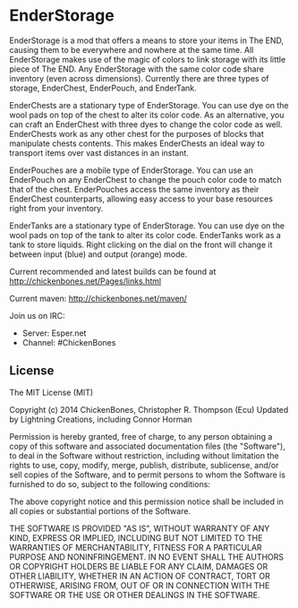 EnderStorage
============
EnderStorage is a mod that offers a means to store your items in The END, causing them to be everywhere and nowhere at the same time. All EnderStorage makes use of the magic of colors to link storage with its little piece of The END. Any EnderStorage with the same color code share inventory (even across dimensions). Currently there are three types of storage, EnderChest, EnderPouch, and EnderTank.

EnderChests are a stationary type of EnderStorage. You can use dye on the wool pads on top of the chest to alter its color code. As an alternative, you can craft an EnderChest with three dyes to change the color code as well. EnderChests work as any other chest for the purposes of blocks that manipulate chests contents. This makes EnderChests an ideal way to transport items over vast distances in an instant.

EnderPouches are a mobile type of EnderStorage. You can use an EnderPouch on any EnderChest to change the pouch color code to match that of the chest. EnderPouches access the same inventory as their EnderChest counterparts, allowing easy access to your base resources right from your inventory.

EnderTanks are a stationary type of EnderStorage. You can use dye on the wool pads on top of the tank to alter its color code. EnderTanks work as a tank to store liquids. Right clicking on the dial on the front will change it between input (blue) and output (orange) mode.

Current recommended and latest builds can be found at http://chickenbones.net/Pages/links.html

Current maven: http://chickenbones.net/maven/

Join us on IRC:
- Server: Esper.net
- Channel: #ChickenBones

## License

The MIT License (MIT)

Copyright (c) 2014 ChickenBones, Christopher R. Thompson (Ecu)
Updated by Lightning Creations, including Connor Horman

Permission is hereby granted, free of charge, to any person obtaining a copy
of this software and associated documentation files (the "Software"), to deal
in the Software without restriction, including without limitation the rights
to use, copy, modify, merge, publish, distribute, sublicense, and/or sell
copies of the Software, and to permit persons to whom the Software is
furnished to do so, subject to the following conditions:

The above copyright notice and this permission notice shall be included in all
copies or substantial portions of the Software.

THE SOFTWARE IS PROVIDED "AS IS", WITHOUT WARRANTY OF ANY KIND, EXPRESS OR
IMPLIED, INCLUDING BUT NOT LIMITED TO THE WARRANTIES OF MERCHANTABILITY,
FITNESS FOR A PARTICULAR PURPOSE AND NONINFRINGEMENT. IN NO EVENT SHALL THE
AUTHORS OR COPYRIGHT HOLDERS BE LIABLE FOR ANY CLAIM, DAMAGES OR OTHER
LIABILITY, WHETHER IN AN ACTION OF CONTRACT, TORT OR OTHERWISE, ARISING FROM,
OUT OF OR IN CONNECTION WITH THE SOFTWARE OR THE USE OR OTHER DEALINGS IN THE
SOFTWARE.
